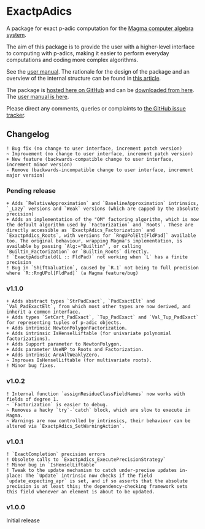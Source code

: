 # ExactpAdics

A package for exact p-adic computation for the [Magma computer algebra system](http://magma.maths.usyd.edu.au/magma).

The aim of this package is to provide the user with a higher-level interface to computing with p-adics, making it easier to perform everyday computations and coding more complex algorithms.

See the [user manual](https://cjdoris.github.io/ExactpAdics). The rationale for the design of the package and an overview of the internal structure can be found in [this article](http://arxiv.org/my-article).

The package is [hosted here on GitHub](https://github.com/cjdoris/ExactpAdics) and can be [downloaded from here](https://github.com/cjdoris/ExactpAdics/releases/latest). The [user manual is here](https://cjdoris.github.io/ExactpAdics).

Please direct any comments, queries or complaints to [the GitHub issue tracker](https://github.com/cjdoris/ExactpAdics/issues).

## Changelog

```
! Bug fix (no change to user interface, increment patch version)
~ Improvement (no change to user interface, increment patch version)
+ New feature (backwards-compatible change to user interface, increment minor version)
- Remove (backwards-incompatible change to user interface, increment major version)
```

### Pending release
```
+ Adds `RelativeApproximation` and `BaselineApproximation` intrinsics, `_Lazy` versions and `Weak` versions (which are capped by the absolute precision)
+ Adds an implementation of the "OM" factoring algorithm, which is now the default algorithm used by `Factorization` and `Roots`. These are directly accessible as `ExactpAdics_Factorization` and `ExactpAdics_Roots`, with versions for `RngUPolElt[FldPad]` available too. The original behaviour, wrapping Magma's implementation, is available by passing `Alg:="Builtin"`, or calling `Builtin_Factorization` or `Builtin_Roots` directly.
! `ExactpAdicField(L :: FldPad)` not working when `L` has a finite precision
! Bug in `ShiftValuation`, caused by `R.1` not being to full precision where `R::RngUPol[FldPad]` (a Magma feature/bug)
```

### v1.1.0
```
+ Adds abstract types `StrPadExact`, `PadExactElt` and `Val_PadExactElt`, from which most other types are now derived, and inherit a common interface.
+ Adds types `SetCart_PadExact`, `Tup_PadExact` and `Val_Tup_PadExact` for representing tuples of p-adic objects.
+ Adds intrinsic NewtonPolygonFactorization.
+ Adds intrinsic IsHenselLiftable (for univariate polynomial factorizations).
+ Adds Support parameter to NewtonPolygon.
+ Adds parameter UseNP to Roots and Factorization.
+ Adds intrinsic AreAllWeaklyZero.
~ Improves IsHenselLiftable (for multivariate roots).
! Minor bug fixes.
```

### v1.0.2
```
! Internal function `assignResidueClassFieldNames` now works with fields of degree 1.
~ `Factorization` is easier to debug.
~ Removes a hacky `try`-`catch` block, which are slow to execute in Magma.
~ Warnings are now controlled by intrinsics, their behaviour can be altered via `ExactpAdics_SetWarningAction`.
```

### v1.0.1
```
! `ExactCompletion` precision errors
! Obsolete calls to `ExactpAdics_ExecutePrecisionStrategy`
! Minor bug in `IsHenselLiftable`
! Tweak to the update mechanism to catch under-precise updates in-place: The `Update` intrinsic now checks if the field `update_expecting_apr` is set, and if so asserts that the absolute precision is at least this; the dependency-checking framework sets this field whenever an element is about to be updated.
```

### v1.0.0
Initial release
